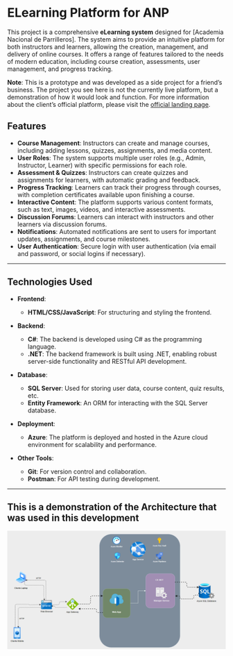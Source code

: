 # ELearning Platform for ANP

This project is a comprehensive **eLearning system** designed for [Academia Nacional de Parrilleros]. The system aims to provide an intuitive platform for both instructors and learners, allowing the creation, management, and delivery of online courses. It offers a range of features tailored to the needs of modern education, including course creation, assessments, user management, and progress tracking.

**Note**: This is a prototype and was developed as a side project for a friend’s business. The project you see here is not the currently live platform, but a demonstration of how it would look and function. For more information about the client’s official platform, please visit the [official landing page](https://anprm.com/).

## Features

- **Course Management**: Instructors can create and manage courses, including adding lessons, quizzes, assignments, and media content.
- **User Roles**: The system supports multiple user roles (e.g., Admin, Instructor, Learner) with specific permissions for each role.
- **Assessment & Quizzes**: Instructors can create quizzes and assignments for learners, with automatic grading and feedback.
- **Progress Tracking**: Learners can track their progress through courses, with completion certificates available upon finishing a course.
- **Interactive Content**: The platform supports various content formats, such as text, images, videos, and interactive assessments.
- **Discussion Forums**: Learners can interact with instructors and other learners via discussion forums.
- **Notifications**: Automated notifications are sent to users for important updates, assignments, and course milestones.
- **User Authentication**: Secure login with user authentication (via email and password, or social logins if necessary).

---

## Technologies Used

- **Frontend**: 
  - **HTML/CSS/JavaScript**: For structuring and styling the frontend.
  
- **Backend**: 
  - **C#**: The backend is developed using C# as the programming language.
  - **.NET**: The backend framework is built using .NET, enabling robust server-side functionality and RESTful API development.

- **Database**: 
  - **SQL Server**: Used for storing user data, course content, quiz results, etc.
  - **Entity Framework**: An ORM for interacting with the SQL Server database.

- **Deployment**:
  - **Azure**: The platform is deployed and hosted in the Azure cloud environment for scalability and performance.

- **Other Tools**:
  - **Git**: For version control and collaboration.
  - **Postman**: For API testing during development.

---
## This is a demonstration of the Architecture that was used in this development
  ![Architecture Diagram](Images/ArchANP.png)
